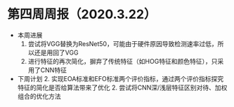 # 第四周周报（2020.3.22）

- 本周进展
  1. 尝试将VGG替换为ResNet50，可能由于硬件原因导致检测速率过低，所以还是用回了VGG
  2. 进行特征的再次简化，摒弃了传统特征（如HOG特征和颜色特征），只采用了CNN特征
- 下周计划
  2. 实现EOA标准和EFO标准两个评价指标，通过两个评价指标探究特征的简化是否给算法带来了优化
  2. 尝试将CNN深/浅层特征区别对待、加权组合的优化方法

